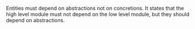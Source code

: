 Entities must depend on abstractions not on concretions. It states that the high level module must not depend on the low level module, but they should depend on abstractions.